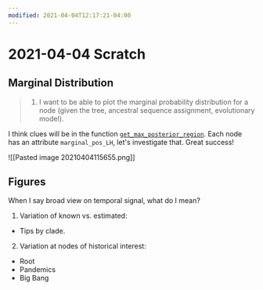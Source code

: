 ```yaml
---
modified: 2021-04-04T12:17:21-04:00
---
```


# 2021-04-04 Scratch

## Marginal Distribution

>1. I want to be able to plot the marginal probability distribution for a node (given the tree, ancestral sequence assignment, evolutionary model).

I think clues will be in the function [```get_max_posterior_region```](https://github.com/neherlab/treetime/blob/f53f678a487ac5efa803bb39386b62260f1195f2/treetime/clock_tree.py#L831). Each node has an attribute ```marginal_pos_LH```, let's investigate that. Great success!

![[Pasted image 20210404115655.png]]

## Figures

When I say broad view on temporal signal, what do I mean?
1. Variation of known vs. estimated:
  - Tips by clade.
2. Variation at nodes of historical interest:
  - Root
  - Pandemics
  - Big Bang